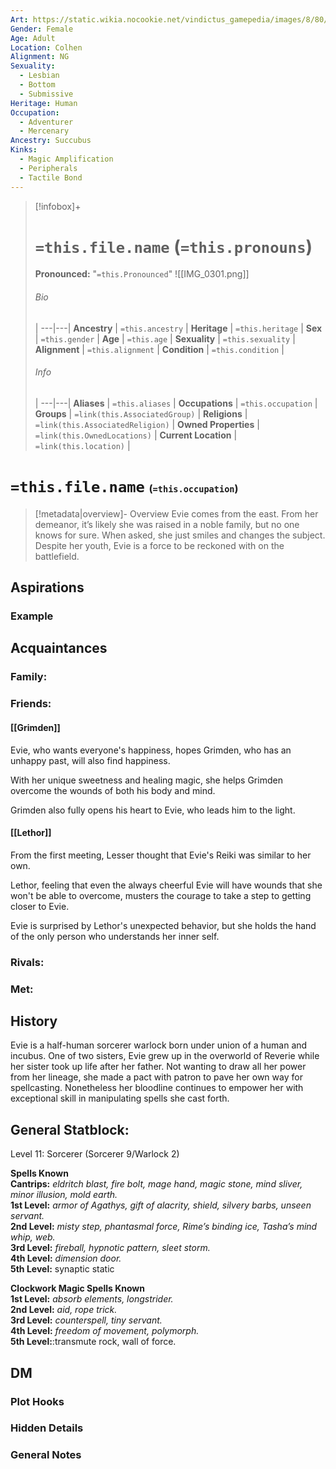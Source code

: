 ```yaml
---
Art: https://static.wikia.nocookie.net/vindictus_gamepedia/images/8/80/Evie_%28NPC_Icon%29.png/revision/latest?cb=20200430035332
Gender: Female
Age: Adult
Location: Colhen
Alignment: NG
Sexuality:
  - Lesbian
  - Bottom
  - Submissive
Heritage: Human
Occupation:
  - Adventurer
  - Mercenary
Ancestry: Succubus
Kinks:
  - Magic Amplification
  - Peripherals
  - Tactile Bond
---
```


> [!infobox]+
> # `=this.file.name` (`=this.pronouns`)
> **Pronounced:**  "`=this.Pronounced`"
> ![[IMG_0301.png]]
> ###### Bio
>  |
> ---|---|
> **Ancestry** | `=this.ancestry` |
> **Heritage** | `=this.heritage` |
> **Sex** | `=this.gender` |
> **Age** | `=this.age` |
> **Sexuality** | `=this.sexuality` |
> **Alignment** | `=this.alignment` |
> **Condition** | `=this.condition` |
> ###### Info
>  |
> ---|---|
> **Aliases** | `=this.aliases` |
> **Occupations** | `=this.occupation` |
> **Groups** | `=link(this.AssociatedGroup)` |
> **Religions** | `=link(this.AssociatedReligion)` |
> **Owned Properties** | `=link(this.OwnedLocations)` |
> **Current Location** | `=link(this.location)` |

# **`=this.file.name`** <span style="font-size: medium">(`=this.occupation`)</span>
> [!metadata|overview]- Overview 
Evie comes from the east. From her demeanor, it’s likely she was raised in a noble family, but no one knows for sure. When asked, she just smiles and changes the subject. Despite her youth, Evie is a force to be reckoned with on the battlefield.

## Aspirations
### Example


## Acquaintances
### Family:


### Friends:
#### [[Grimden]] 
Evie, who wants everyone's happiness, hopes Grimden, who has an unhappy past, will also find happiness.

With her unique sweetness and healing magic, she helps Grimden overcome the wounds of both his body and mind.

Grimden also fully opens his heart to Evie, who leads him to the light.
#### [[Lethor]] 
From the first meeting, Lesser thought that Evie's Reiki was similar to her own.

Lethor, feeling that even the always cheerful Evie will have wounds that she won't be able to overcome, musters the courage to take a step to getting closer to Evie.

Evie is surprised by Lethor's unexpected behavior, but she holds the hand of the only person who understands her inner self.


### Rivals:


### Met:


## History
Evie is a half-human sorcerer warlock born under union of a human and incubus. One of two sisters, Evie grew up in the overworld of Reverie while her sister took up life after her father. Not wanting to draw all her power from her lineage, she made a pact with patron to pave her own way for spellcasting. Nonetheless her bloodline continues to empower her with exceptional skill in manipulating spells she cast forth.

## General Statblock:
Level 11: Sorcerer (Sorcerer 9/Warlock 2)

**Spells Known**  
**Cantrips:** _eldritch blast, fire bolt, mage hand, magic stone, mind sliver, minor illusion, mold earth._  
**1st Level:** _armor of Agathys, gift of alacrity, shield, silvery barbs, unseen servant._  
**2nd Level:** _misty step, phantasmal force, Rime’s binding ice, Tasha’s mind whip, web._  
**3rd Level:** _fireball, hypnotic pattern, sleet storm._  
**4th Level:** _dimension door._  
**5th Level:** synaptic static

**Clockwork Magic Spells Known**  
**1st Level:** _absorb elements, longstrider._  
**2nd Level:** _aid, rope trick._  
**3rd Level:** _counterspell, tiny servant._  
**4th Level:** _freedom of movement, polymorph._  
**5th Level:**:transmute rock, wall of force.

## DM
### Plot Hooks


### Hidden Details


### General Notes

